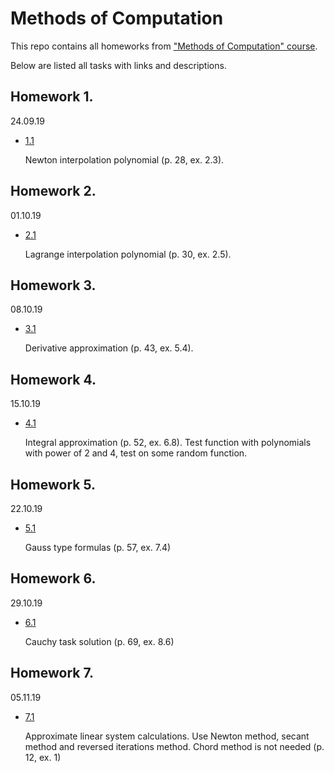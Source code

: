 # Methods of Computation

This repo contains all homeworks from ["Methods of Computation" course](https://github.com/SmirnovAlexander/MethodsOfComputations/tree/master/materials).

Below are listed all tasks with links and descriptions.

## Homework 1. 
24.09.19

- [1.1](NewtonInterpolation/NewtonInterpolation.jpg)

   Newton interpolation polynomial (p. 28, ex. 2.3).
   
## Homework 2. 
01.10.19

- [2.1](Lagrange/Lagrange.ipynb)

   Lagrange interpolation polynomial (p. 30, ex. 2.5).   

## Homework 3. 
08.10.19

 - [3.1]()
 
   Derivative approximation (p. 43, ex. 5.4).  

## Homework 4. 
15.10.19

 - [4.1](IntegralApproximation/IntegralApproximation.ipynb)
   
   Integral approximation (p. 52, ex. 6.8). Test function with polynomials with power of 2 and 4, test on some random function.
   
## Homework 5. 
22.10.19

 - [5.1](GaussIntegralApproximation/GaussIntegralApproximation.ipynb)   

   Gauss type formulas (p. 57, ex. 7.4)
   
## Homework 6. 
29.10.19

 - [6.1]()   

   Cauchy task solution (p. 69, ex. 8.6)   
   
## Homework 7. 
05.11.19

 - [7.1]()   

   Approximate linear system calculations. Use Newton method, secant method and reversed iterations method. Chord method is not needed (p. 12, ex. 1)  
